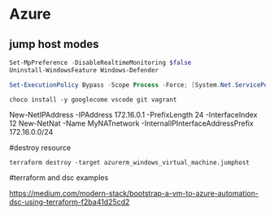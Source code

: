 # Azure


## jump host modes

```powershell
Set-MpPreference -DisableRealtimeMonitoring $false
Uninstall-WindowsFeature Windows-Defender
```

```powershell
Set-ExecutionPolicy Bypass -Scope Process -Force; [System.Net.ServicePointManager]::SecurityProtocol = [System.Net.ServicePointManager]::SecurityProtocol -bor 3072; iex ((New-Object System.Net.WebClient).DownloadString('https://community.chocolatey.org/install.ps1'))
```

```
choco install -y googlecome vscode git vagrant
```


New-NetIPAddress -IPAddress 172.16.0.1 -PrefixLength 24 -InterfaceIndex 12
New-NetNat -Name MyNATnetwork -InternalIPInterfaceAddressPrefix 172.16.0.0/24




#destroy resource
```
terraform destroy -target azurerm_windows_virtual_machine.jumphost
```

#terraform and dsc examples

https://medium.com/modern-stack/bootstrap-a-vm-to-azure-automation-dsc-using-terraform-f2ba41d25cd2

